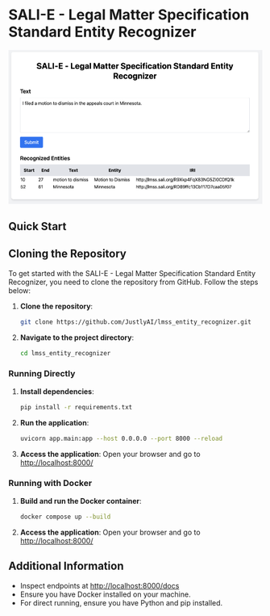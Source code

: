 # SALI-E - Legal Matter Specification Standard Entity Recognizer

![LMSS Entity Recognizer](lmss_entity_recognizer.png)

## Quick Start

## Cloning the Repository

To get started with the SALI-E - Legal Matter Specification Standard Entity Recognizer, you need to clone the repository from GitHub. Follow the steps below:

1. **Clone the repository**:

   ```bash
   git clone https://github.com/JustlyAI/lmss_entity_recognizer.git
   ```

2. **Navigate to the project directory**:

   ```bash
   cd lmss_entity_recognizer
   ```

### Running Directly

1. **Install dependencies**:

   ```bash
   pip install -r requirements.txt
   ```

2. **Run the application**:

   ```bash
   uvicorn app.main:app --host 0.0.0.0 --port 8000 --reload
   ```

3. **Access the application**:
   Open your browser and go to [http://localhost:8000/](http://localhost:8000/)

### Running with Docker

1. **Build and run the Docker container**:

   ```bash
   docker compose up --build
   ```

2. **Access the application**:
   Open your browser and go to [http://localhost:8000/](http://localhost:8000/)

## Additional Information

- Inspect endpoints at [http://localhost:8000/docs](http://localhost:8000/docs)
- Ensure you have Docker installed on your machine.
- For direct running, ensure you have Python and pip installed.
